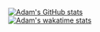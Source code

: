 [![Adam's GitHub stats](https://github-readme-stats.vercel.app/api?username=adam-0001&count_private=true&show_icons=true&theme=tokyonight)](https://github.com/adam-0001)<br/>
[![Adam's wakatime stats](https://github-readme-stats.vercel.app/api/wakatime?username=papermario8420&theme=tokyonight&layout=compact)](https://wakatime.com/@papermario8420)
